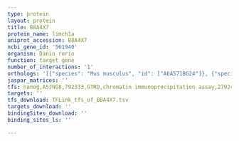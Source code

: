 ```yaml
---
type: protein
layout: protein
title: B8A4X7
protein_name: limch1a
uniprot_accession: B8A4X7
ncbi_gene_id: '561940'
organism: Danio rerio
function: target gene
number_of_interactions: '1'
orthologs: '[{"species": "Mus musculus", "id": ["A0A571BG24"]}, {"species": "Rattus norvegicus", "id": ["<a href=\"/protein/f1m392\">F1M392</a>"]}]'
jaspar_matrices: ''
tfs: nanog,A5JNG8,792333,GTRD,chromatin immunoprecipitation assay,27924024%5Buid%5D,No
targets: ''
tfs_download: TFLink_tfs_of_B8A4X7.tsv
targets_download: ''
bindingSites_download: ''
binding_sites_ls: ''

---
```

